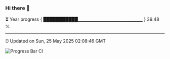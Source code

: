 ### Hi there 👋

⏳ Year progress { ███████████▁▁▁▁▁▁▁▁▁▁▁▁▁▁▁▁▁▁▁ } 39.48 %

---

⏰ Updated on Sun, 25 May 2025 02:08:46 GMT

![Progress Bar CI](https://github.com/ZhaoGui/ZhaoGui/workflows/Progress%20Bar%20CI/badge.svg)
